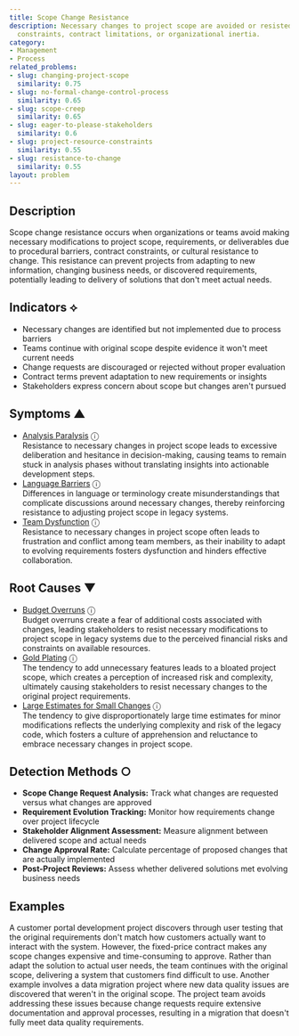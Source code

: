 ```yaml
---
title: Scope Change Resistance
description: Necessary changes to project scope are avoided or resisted due to process
  constraints, contract limitations, or organizational inertia.
category:
- Management
- Process
related_problems:
- slug: changing-project-scope
  similarity: 0.75
- slug: no-formal-change-control-process
  similarity: 0.65
- slug: scope-creep
  similarity: 0.65
- slug: eager-to-please-stakeholders
  similarity: 0.6
- slug: project-resource-constraints
  similarity: 0.55
- slug: resistance-to-change
  similarity: 0.55
layout: problem
---
```


## Description

Scope change resistance occurs when organizations or teams avoid making necessary modifications to project scope, requirements, or deliverables due to procedural barriers, contract constraints, or cultural resistance to change. This resistance can prevent projects from adapting to new information, changing business needs, or discovered requirements, potentially leading to delivery of solutions that don't meet actual needs.

## Indicators ⟡

- Necessary changes are identified but not implemented due to process barriers
- Teams continue with original scope despite evidence it won't meet current needs
- Change requests are discouraged or rejected without proper evaluation
- Contract terms prevent adaptation to new requirements or insights
- Stakeholders express concern about scope but changes aren't pursued

## Symptoms ▲
- [Analysis Paralysis](analysis-paralysis.md) <span class="info-tooltip" title="Confidence: 0.366, Strength: 0.762">ⓘ</span>
<br/>  Resistance to necessary changes in project scope leads to excessive deliberation and hesitance in decision-making, causing teams to remain stuck in analysis phases without translating insights into actionable development steps.
- [Language Barriers](language-barriers.md) <span class="info-tooltip" title="Confidence: 0.328, Strength: 0.738">ⓘ</span>
<br/>  Differences in language or terminology create misunderstandings that complicate discussions around necessary changes, thereby reinforcing resistance to adjusting project scope in legacy systems.
- [Team Dysfunction](team-dysfunction.md) <span class="info-tooltip" title="Confidence: 0.319, Strength: 0.764">ⓘ</span>
<br/>  Resistance to necessary changes in project scope often leads to frustration and conflict among team members, as their inability to adapt to evolving requirements fosters dysfunction and hinders effective collaboration.

## Root Causes ▼
- [Budget Overruns](budget-overruns.md) <span class="info-tooltip" title="Confidence: 0.354, Strength: 0.878">ⓘ</span>
<br/>  Budget overruns create a fear of additional costs associated with changes, leading stakeholders to resist necessary modifications to project scope in legacy systems due to the perceived financial risks and constraints on available resources.
- [Gold Plating](gold-plating.md) <span class="info-tooltip" title="Confidence: 0.329, Strength: 0.907">ⓘ</span>
<br/>  The tendency to add unnecessary features leads to a bloated project scope, which creates a perception of increased risk and complexity, ultimately causing stakeholders to resist necessary changes to the original project requirements.
- [Large Estimates for Small Changes](large-estimates-for-small-changes.md) <span class="info-tooltip" title="Confidence: 0.301, Strength: 0.790">ⓘ</span>
<br/>  The tendency to give disproportionately large time estimates for minor modifications reflects the underlying complexity and risk of the legacy code, which fosters a culture of apprehension and reluctance to embrace necessary changes in project scope.

## Detection Methods ○

- **Scope Change Request Analysis:** Track what changes are requested versus what changes are approved
- **Requirement Evolution Tracking:** Monitor how requirements change over project lifecycle
- **Stakeholder Alignment Assessment:** Measure alignment between delivered scope and actual needs
- **Change Approval Rate:** Calculate percentage of proposed changes that are actually implemented
- **Post-Project Reviews:** Assess whether delivered solutions met evolving business needs

## Examples

A customer portal development project discovers through user testing that the original requirements don't match how customers actually want to interact with the system. However, the fixed-price contract makes any scope changes expensive and time-consuming to approve. Rather than adapt the solution to actual user needs, the team continues with the original scope, delivering a system that customers find difficult to use. Another example involves a data migration project where new data quality issues are discovered that weren't in the original scope. The project team avoids addressing these issues because change requests require extensive documentation and approval processes, resulting in a migration that doesn't fully meet data quality requirements.
